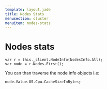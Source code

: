 ```yaml
---
template: layout.jade
title: Nodes Stats
menusection: cluster
menuitem: nodes-stats
---
```



# Nodes stats

	var r = this._client.NodeInfo(NodesInfo.All);
	var node = r.Nodes.First();

You can than traverse the node info objects i.e:

	node.Value.OS.Cpu.CacheSizeInBytes;

